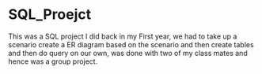 # SQL_Proejct
This was a SQL project I did back in my First year, we had to take up a scenario create a ER diagram based on the scenario and then create tables and then do query on our own, was done with two of my class mates and hence was a group project.
